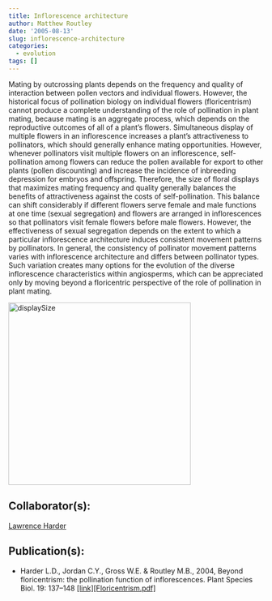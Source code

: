 ```yaml
---
title: Inflorescence architecture
author: Matthew Routley
date: '2005-08-13'
slug: inflorescence-architecture
categories:
  - evolution
tags: []
---
```


<p>Mating by outcrossing plants depends on the frequency and quality of interaction between pollen vectors and individual flowers.  However, the historical focus of pollination biology on individual flowers (floricentrism) cannot produce a complete understanding of the role of pollination in plant mating, because mating is an aggregate process, which depends on the reproductive outcomes of all of a plant&#8217;s flowers.  Simultaneous display of multiple flowers in an inflorescence increases a plant&#8217;s attractiveness to pollinators, which should generally enhance mating opportunities.  However, whenever pollinators visit multiple flowers on an inflorescence, self-pollination among flowers can reduce the pollen available for export to other plants (pollen discounting) and increase the incidence of inbreeding depression for embryos and offspring.  Therefore, the size of floral displays that maximizes mating frequency and quality generally balances the benefits of attractiveness against the costs of self-pollination.  This balance can shift considerably if different flowers serve female and male functions at one time (sexual segregation) and flowers are arranged in inflorescences so that pollinators visit female flowers before male flowers.  However, the effectiveness of sexual segregation depends on the extent to which a particular inflorescence architecture induces consistent movement patterns by pollinators.  In general, the consistency of pollinator movement patterns varies with inflorescence architecture and differs between pollinator types.  Such variation creates many options for the evolution of the diverse inflorescence characteristics within angiosperms, which can be appreciated only by moving beyond a floricentric perspective of the role of pollination in plant mating.</p>

<p><a href="http://www.flickr.com/photos/mroutley/83193562/" title="Photo Sharing"><img src="http://farm1.static.flickr.com/41/83193562_1d4b64a418.jpg" width="360" height="360" alt="displaySize"/></a></p>

<h2>Collaborator(s):</h2>

<p><a href="http://www.ucalgary.ca/ecology/harder.html">Lawrence Harder</a></p>

<h2>Publication(s):</h2>

<ul>
<li>Harder L.D., Jordan C.Y., Gross W.E. &amp; Routley M.B., 2004, Beyond floricentrism: the pollination function of inflorescences. Plant Species Biol. 19: 137–148&#160;<a href="http://www.ingentaconnect.com/content/bsc/psb/2004/00000019/00000003/art00002">[link]</a><a href="http://s3.amazonaws.com/mroutley_public/Floricentrism.pdf">[Floricentrism.pdf]</a>
</li>
</ul>